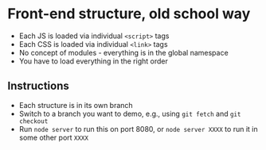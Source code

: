# Front-end structure, old school way
* Each JS is loaded via individual `<script>` tags
* Each CSS is loaded via individual `<link>` tags
* No concept of modules - everything is in the global namespace
* You have to load everything in the right order

## Instructions
* Each structure is in its own branch
* Switch to a branch you want to demo, e.g., using `git fetch` and `git checkout`
* Run `node server` to run this on port 8080, or `node server XXXX` to run it in some other port `XXXX`